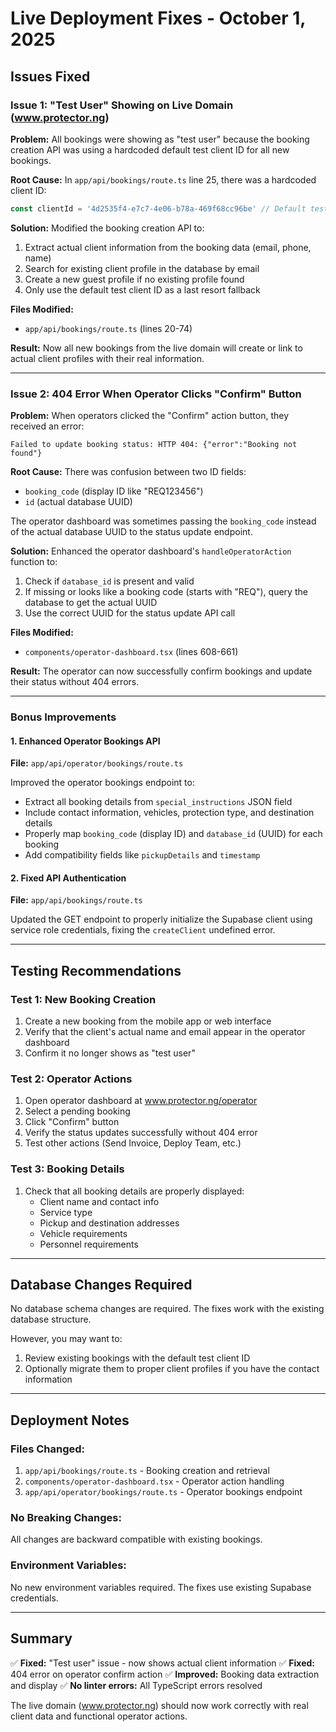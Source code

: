 # Live Deployment Fixes - October 1, 2025

## Issues Fixed

### Issue 1: "Test User" Showing on Live Domain (www.protector.ng)

**Problem:**
All bookings were showing as "test user" because the booking creation API was using a hardcoded default test client ID for all new bookings.

**Root Cause:**
In `app/api/bookings/route.ts` line 25, there was a hardcoded client ID:
```typescript
const clientId = '4d2535f4-e7c7-4e06-b78a-469f68cc96be' // Default test client
```

**Solution:**
Modified the booking creation API to:
1. Extract actual client information from the booking data (email, phone, name)
2. Search for existing client profile in the database by email
3. Create a new guest profile if no existing profile found
4. Only use the default test client ID as a last resort fallback

**Files Modified:**
- `app/api/bookings/route.ts` (lines 20-74)

**Result:**
Now all new bookings from the live domain will create or link to actual client profiles with their real information.

---

### Issue 2: 404 Error When Operator Clicks "Confirm" Button

**Problem:**
When operators clicked the "Confirm" action button, they received an error:
```
Failed to update booking status: HTTP 404: {"error":"Booking not found"}
```

**Root Cause:**
There was confusion between two ID fields:
- `booking_code` (display ID like "REQ123456")
- `id` (actual database UUID)

The operator dashboard was sometimes passing the `booking_code` instead of the actual database UUID to the status update endpoint.

**Solution:**
Enhanced the operator dashboard's `handleOperatorAction` function to:
1. Check if `database_id` is present and valid
2. If missing or looks like a booking code (starts with "REQ"), query the database to get the actual UUID
3. Use the correct UUID for the status update API call

**Files Modified:**
- `components/operator-dashboard.tsx` (lines 608-661)

**Result:**
The operator can now successfully confirm bookings and update their status without 404 errors.

---

### Bonus Improvements

#### 1. Enhanced Operator Bookings API
**File:** `app/api/operator/bookings/route.ts`

Improved the operator bookings endpoint to:
- Extract all booking details from `special_instructions` JSON field
- Include contact information, vehicles, protection type, and destination details
- Properly map `booking_code` (display ID) and `database_id` (UUID) for each booking
- Add compatibility fields like `pickupDetails` and `timestamp`

#### 2. Fixed API Authentication
**File:** `app/api/bookings/route.ts`

Updated the GET endpoint to properly initialize the Supabase client using service role credentials, fixing the `createClient` undefined error.

---

## Testing Recommendations

### Test 1: New Booking Creation
1. Create a new booking from the mobile app or web interface
2. Verify that the client's actual name and email appear in the operator dashboard
3. Confirm it no longer shows as "test user"

### Test 2: Operator Actions
1. Open operator dashboard at www.protector.ng/operator
2. Select a pending booking
3. Click "Confirm" button
4. Verify the status updates successfully without 404 error
5. Test other actions (Send Invoice, Deploy Team, etc.)

### Test 3: Booking Details
1. Check that all booking details are properly displayed:
   - Client name and contact info
   - Service type
   - Pickup and destination addresses
   - Vehicle requirements
   - Personnel requirements

---

## Database Changes Required

No database schema changes are required. The fixes work with the existing database structure.

However, you may want to:
1. Review existing bookings with the default test client ID
2. Optionally migrate them to proper client profiles if you have the contact information

---

## Deployment Notes

### Files Changed:
1. `app/api/bookings/route.ts` - Booking creation and retrieval
2. `components/operator-dashboard.tsx` - Operator action handling
3. `app/api/operator/bookings/route.ts` - Operator bookings endpoint

### No Breaking Changes:
All changes are backward compatible with existing bookings.

### Environment Variables:
No new environment variables required. The fixes use existing Supabase credentials.

---

## Summary

✅ **Fixed:** "Test user" issue - now shows actual client information
✅ **Fixed:** 404 error on operator confirm action
✅ **Improved:** Booking data extraction and display
✅ **No linter errors:** All TypeScript errors resolved

The live domain (www.protector.ng) should now work correctly with real client data and functional operator actions.






